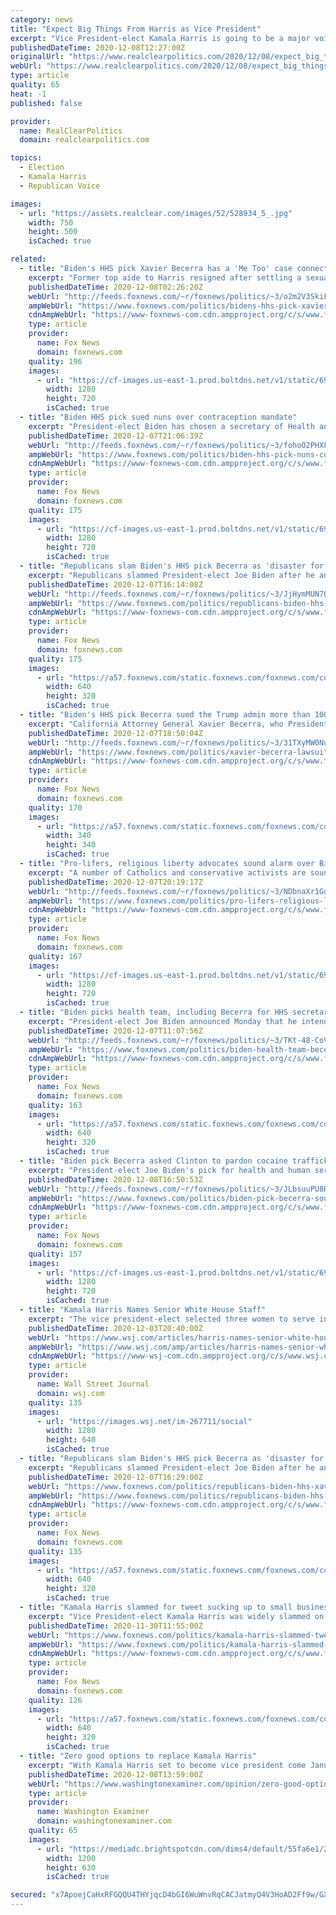 ```yaml
---
category: news
title: "Expect Big Things From Harris as Vice President"
excerpt: "Vice President-elect Kamala Harris is going to be a major voice in the White House during the next four years, writes Julian Zelizer. As an experienced senator, Harris will be able to help Biden solid"
publishedDateTime: 2020-12-08T12:27:00Z
originalUrl: "https://www.realclearpolitics.com/2020/12/08/expect_big_things_from_harris_as_vice_president_530775.html"
webUrl: "https://www.realclearpolitics.com/2020/12/08/expect_big_things_from_harris_as_vice_president_530775.html"
type: article
quality: 65
heat: -1
published: false

provider:
  name: RealClearPolitics
  domain: realclearpolitics.com

topics:
  - Election
  - Kamala Harris
  - Republican Voice

images:
  - url: "https://assets.realclear.com/images/52/528934_5_.jpg"
    width: 750
    height: 500
    isCached: true

related:
  - title: "Biden's HHS pick Xavier Becerra has a 'Me Too' case connection to Kamala Harris"
    excerpt: "Former top aide to Harris resigned after settling a sexual harassment case."
    publishedDateTime: 2020-12-08T02:26:20Z
    webUrl: "http://feeds.foxnews.com/~r/foxnews/politics/~3/o2m2V3SkiFM/bidens-hhs-pick-xavier-becerra-me-too-kamala-harris"
    ampWebUrl: "https://www.foxnews.com/politics/bidens-hhs-pick-xavier-becerra-me-too-kamala-harris.amp"
    cdnAmpWebUrl: "https://www-foxnews-com.cdn.ampproject.org/c/s/www.foxnews.com/politics/bidens-hhs-pick-xavier-becerra-me-too-kamala-harris.amp"
    type: article
    provider:
      name: Fox News
      domain: foxnews.com
    quality: 196
    images:
      - url: "https://cf-images.us-east-1.prod.boltdns.net/v1/static/694940094001/9d11618b-8c19-40ee-b3af-cf78a4e1c780/d0cab256-d59f-48da-9bed-3dcd5aaee961/1280x720/match/image.jpg"
        width: 1280
        height: 720
        isCached: true
  - title: "Biden HHS pick sued nuns over contraception mandate"
    excerpt: "President-elect Biden has chosen a secretary of Health and Human Services who sued to block a policy that would have exempted nuns from Obamacare's contraception mandate, provoking even more scrutiny over how Biden's Catholic faith influences his political agenda."
    publishedDateTime: 2020-12-07T21:06:39Z
    webUrl: "http://feeds.foxnews.com/~r/foxnews/politics/~3/fohoO2PHXFc/biden-hhs-pick-nuns-contraception-mandate"
    ampWebUrl: "https://www.foxnews.com/politics/biden-hhs-pick-nuns-contraception-mandate.amp"
    cdnAmpWebUrl: "https://www-foxnews-com.cdn.ampproject.org/c/s/www.foxnews.com/politics/biden-hhs-pick-nuns-contraception-mandate.amp"
    type: article
    provider:
      name: Fox News
      domain: foxnews.com
    quality: 175
    images:
      - url: "https://cf-images.us-east-1.prod.boltdns.net/v1/static/694940094001/21e1e348-1ec2-479b-b481-cdd70f49ab47/4c923316-a2af-45f8-a6c4-18f5b1cb409a/1280x720/match/image.jpg"
        width: 1280
        height: 720
        isCached: true
  - title: "Republicans slam Biden's HHS pick Becerra as 'disaster for California'"
    excerpt: "Republicans slammed President-elect Joe Biden after he announced his choice of California Attorney General Xavier Becerra for secretary of Health and Human Services on Monday, and they criticized Becerra's record on abortion and other issues."
    publishedDateTime: 2020-12-07T16:14:08Z
    webUrl: "http://feeds.foxnews.com/~r/foxnews/politics/~3/JjHymMUN7Oo/republicans-biden-hhs-xavier-becerra-abortion-senate"
    ampWebUrl: "https://www.foxnews.com/politics/republicans-biden-hhs-xavier-becerra-abortion-senate.amp"
    cdnAmpWebUrl: "https://www-foxnews-com.cdn.ampproject.org/c/s/www.foxnews.com/politics/republicans-biden-hhs-xavier-becerra-abortion-senate.amp"
    type: article
    provider:
      name: Fox News
      domain: foxnews.com
    quality: 175
    images:
      - url: "https://a57.foxnews.com/static.foxnews.com/foxnews.com/content/uploads/2020/11/640/320/GettyImages-1181949866.jpg?ve=1&tl=1"
        width: 640
        height: 320
        isCached: true
  - title: "Biden's HHS pick Becerra sued the Trump admin more than 100 times as California AG: Here are some of his cases"
    excerpt: "California Attorney General Xavier Becerra, who President-elect Biden announced Monday will be his nominee for Health and Human Services secretary, has been one of the most litigious attorneys general against the president in recent years, actively pursuing progressive policies in the courts more than"
    publishedDateTime: 2020-12-07T18:50:04Z
    webUrl: "http://feeds.foxnews.com/~r/foxnews/politics/~3/31TXyMW0NuY/xavier-becerra-lawsuits-california-attorney-general-biden-hhs-pick"
    ampWebUrl: "https://www.foxnews.com/politics/xavier-becerra-lawsuits-california-attorney-general-biden-hhs-pick.amp"
    cdnAmpWebUrl: "https://www-foxnews-com.cdn.ampproject.org/c/s/www.foxnews.com/politics/xavier-becerra-lawsuits-california-attorney-general-biden-hhs-pick.amp"
    type: article
    provider:
      name: Fox News
      domain: foxnews.com
    quality: 170
    images:
      - url: "https://a57.foxnews.com/static.foxnews.com/foxnews.com/content/uploads/2020/01/340/340/Screen-Shot-2020-01-15-at-11.36.03-AM.png?ve=1&tl=1"
        width: 340
        height: 340
        isCached: true
  - title: "Pro-lifers, religious liberty advocates sound alarm over Biden HHS pick Xavier Becerra"
    excerpt: "A number of Catholics and conservative activists are sounding the alarm Monday over Health and Human Services Secretary nominee Xavier Becerra, pointing to his record of attacking conservative policies as California's attorney general. "
    publishedDateTime: 2020-12-07T20:19:17Z
    webUrl: "http://feeds.foxnews.com/~r/foxnews/politics/~3/NDbnaXr1Gq0/pro-lifers-religious-liberty-advocates-becerra-hhs"
    ampWebUrl: "https://www.foxnews.com/politics/pro-lifers-religious-liberty-advocates-becerra-hhs.amp"
    cdnAmpWebUrl: "https://www-foxnews-com.cdn.ampproject.org/c/s/www.foxnews.com/politics/pro-lifers-religious-liberty-advocates-becerra-hhs.amp"
    type: article
    provider:
      name: Fox News
      domain: foxnews.com
    quality: 167
    images:
      - url: "https://cf-images.us-east-1.prod.boltdns.net/v1/static/694940094001/21e1e348-1ec2-479b-b481-cdd70f49ab47/4c923316-a2af-45f8-a6c4-18f5b1cb409a/1280x720/match/image.jpg"
        width: 1280
        height: 720
        isCached: true
  - title: "Biden picks health team, including Becerra for HHS secretary, Fauci as top coronavirus adviser"
    excerpt: "President-elect Joe Biden announced Monday that he intends to nominate California Attorney General Xavier Becerra for secretary of Health and Human Services. "
    publishedDateTime: 2020-12-07T11:07:56Z
    webUrl: "http://feeds.foxnews.com/~r/foxnews/politics/~3/TKt-48-CoV4/biden-health-team-becerra-hhs-secretary-fauci-coronavirus-adviser"
    ampWebUrl: "https://www.foxnews.com/politics/biden-health-team-becerra-hhs-secretary-fauci-coronavirus-adviser.amp"
    cdnAmpWebUrl: "https://www-foxnews-com.cdn.ampproject.org/c/s/www.foxnews.com/politics/biden-health-team-becerra-hhs-secretary-fauci-coronavirus-adviser.amp"
    type: article
    provider:
      name: Fox News
      domain: foxnews.com
    quality: 163
    images:
      - url: "https://a57.foxnews.com/static.foxnews.com/foxnews.com/content/uploads/2020/11/640/320/AP20316781729713.jpg?ve=1&tl=1"
        width: 640
        height: 320
        isCached: true
  - title: "Biden pick Becerra asked Clinton to pardon cocaine trafficker after donations from his father: House probe"
    excerpt: "President-elect Joe Biden's pick for health and human services secretary, Xavier Becerra, played a key role in events that led to the pardon of a convicted drug trafficker after the defendant's father contributed thousands of dollars toward his campaigns."
    publishedDateTime: 2020-12-08T16:50:53Z
    webUrl: "http://feeds.foxnews.com/~r/foxnews/politics/~3/JLbsuuPU8H0/biden-pick-becerra-sought-cocaine-trafficker-pardon-after-donations"
    ampWebUrl: "https://www.foxnews.com/politics/biden-pick-becerra-sought-cocaine-trafficker-pardon-after-donations.amp"
    cdnAmpWebUrl: "https://www-foxnews-com.cdn.ampproject.org/c/s/www.foxnews.com/politics/biden-pick-becerra-sought-cocaine-trafficker-pardon-after-donations.amp"
    type: article
    provider:
      name: Fox News
      domain: foxnews.com
    quality: 157
    images:
      - url: "https://cf-images.us-east-1.prod.boltdns.net/v1/static/694940094001/4141fb1a-8423-4197-a5b3-d6bd9d9302d8/7d4a4b70-89a2-4ed2-917c-cf5ba31cac9b/1280x720/match/image.jpg"
        width: 1280
        height: 720
        isCached: true
  - title: "Kamala Harris Names Senior White House Staff"
    excerpt: "The vice president-elect selected three women to serve in top roles on her team."
    publishedDateTime: 2020-12-03T20:40:00Z
    webUrl: "https://www.wsj.com/articles/harris-names-senior-white-house-staff-11607008158"
    ampWebUrl: "https://www.wsj.com/amp/articles/harris-names-senior-white-house-staff-11607008158"
    cdnAmpWebUrl: "https://www-wsj-com.cdn.ampproject.org/c/s/www.wsj.com/amp/articles/harris-names-senior-white-house-staff-11607008158"
    type: article
    provider:
      name: Wall Street Journal
      domain: wsj.com
    quality: 135
    images:
      - url: "https://images.wsj.net/im-267711/social"
        width: 1280
        height: 640
        isCached: true
  - title: "Republicans slam Biden's HHS pick Becerra as 'disaster for California'"
    excerpt: "Republicans slammed President-elect Joe Biden after he announced his choice of California Attorney General Xavier Becerra for secretary of Health and Human Services on Monday, and they criticized Becerra's record on abortion and other issues."
    publishedDateTime: 2020-12-07T16:29:00Z
    webUrl: "https://www.foxnews.com/politics/republicans-biden-hhs-xavier-becerra-abortion-senate"
    ampWebUrl: "https://www.foxnews.com/politics/republicans-biden-hhs-xavier-becerra-abortion-senate.amp"
    cdnAmpWebUrl: "https://www-foxnews-com.cdn.ampproject.org/c/s/www.foxnews.com/politics/republicans-biden-hhs-xavier-becerra-abortion-senate.amp"
    type: article
    provider:
      name: Fox News
      domain: foxnews.com
    quality: 135
    images:
      - url: "https://a57.foxnews.com/static.foxnews.com/foxnews.com/content/uploads/2020/11/640/320/GettyImages-1181949866.jpg?ve=1&tl=1"
        width: 640
        height: 320
        isCached: true
  - title: "Kamala Harris slammed for tweet sucking up to small businesses after bailing out rioters"
    excerpt: "Vice President-elect Kamala Harris was widely slammed on Twitter this weekend for committing to helping small businesses affected by the pandemic despite having openly supported protesters at the height of social unrest over the summer."
    publishedDateTime: 2020-11-30T11:55:00Z
    webUrl: "https://www.foxnews.com/politics/kamala-harris-slammed-tweet-small-businesses-bailing-out-rioters"
    ampWebUrl: "https://www.foxnews.com/politics/kamala-harris-slammed-tweet-small-businesses-bailing-out-rioters.amp"
    cdnAmpWebUrl: "https://www-foxnews-com.cdn.ampproject.org/c/s/www.foxnews.com/politics/kamala-harris-slammed-tweet-small-businesses-bailing-out-rioters.amp"
    type: article
    provider:
      name: Fox News
      domain: foxnews.com
    quality: 126
    images:
      - url: "https://a57.foxnews.com/static.foxnews.com/foxnews.com/content/uploads/2020/11/640/320/AP20333665999101-1.jpg?ve=1&tl=1"
        width: 640
        height: 320
        isCached: true
  - title: "Zero good options to replace Kamala Harris"
    excerpt: "With Kamala Harris set to become vice president come January, Gov. Gavin Newsom must decide with whom to fill California's Senate vacancy — only the second in nearly three decades. In the bluest state in the union,"
    publishedDateTime: 2020-12-08T13:59:00Z
    webUrl: "https://www.washingtonexaminer.com/opinion/zero-good-options-to-replace-kamala-harris"
    type: article
    provider:
      name: Washington Examiner
      domain: washingtonexaminer.com
    quality: 65
    images:
      - url: "https://mediadc.brightspotcdn.com/dims4/default/55fa6e1/2147483647/strip/true/crop/2290x1202+0+0/resize/1200x630!/quality/90/?url=https%3A%2F%2Fmediadc.brightspotcdn.com%2F8d%2F2b%2F08b10149421da82926aba0c29760%2Fgavin-newsom-gop.jpg"
        width: 1200
        height: 630
        isCached: true

secured: "x7ApoejCaHxRFGQQU4THYjqcD4bGI6WuWnvRqCACJatmyQ4V3HoAD2Ff9w/GXiTtfhCHGI9ARAfWWKqntCQzNOiq5m6WSuOwt8wbhc0VJ5052vOh3AGEBPuWffPzY0cOTBDpsOEyxbKkijMIEvfhJ9i0kCBMrBVSsADtzA5ygfkGoAFAg466xUXRCcBI8SlzK+YdKvK1gUvItDz3QYOA+QrnuFfdkgaw8JrDnSn99WF/w19iCsUZa1zf/IvodvQ8EmFeppOmfZGJZ23q9yxaDqTJaQG5HKlBF9wK3LpT11QymxiD4GCg2IKp0sxYwPoNyVnVYCN0vlV2t64jdecBNPfXsjKFG89S5G3iuM/eysA=;4wUu9MAjvXAL21F9LjEb5A=="
---
```


